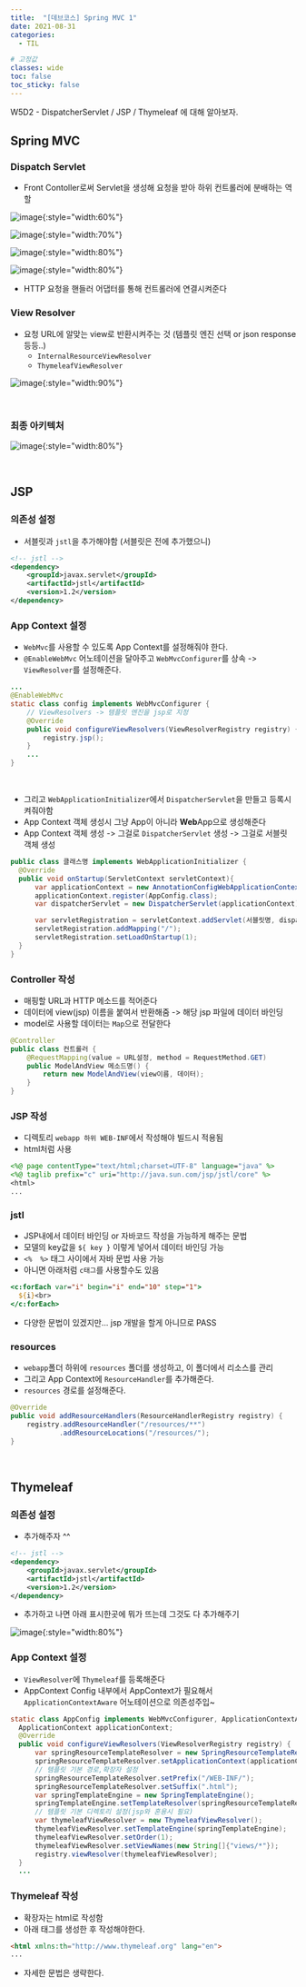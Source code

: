 ```yaml
---
title:  "[데브코스] Spring MVC 1"
date: 2021-08-31
categories: 
  - TIL

# 고정값
classes: wide
toc: false
toc_sticky: false
---
```


W5D2 - DispatcherServlet / JSP / Thymeleaf 에 대해 알아보자.

## Spring MVC

### Dispatch Servlet

- Front Contoller로써 Servlet을 생성해 요청을 받아 하위 컨트롤러에 분배하는 역할

![image](https://user-images.githubusercontent.com/71180414/131507536-bcc149e7-61f5-465b-b9cd-d1316db4b2cc.png){:style="width:60%"}

![image](https://user-images.githubusercontent.com/71180414/131508183-005f487c-a834-4d2f-b7b5-2a849186b307.png){:style="width:70%"}

![image](https://user-images.githubusercontent.com/71180414/131508683-437ef7b3-c03a-4a43-897f-0777cebeecf2.png){:style="width:80%"}

![image](https://user-images.githubusercontent.com/71180414/131514262-43b0a5a2-113a-4d5e-b9e3-fb201bd7fe1d.png){:style="width:80%"}

- HTTP 요청을 핸들러 어댑터를 통해 컨트롤러에 연결시켜준다

### View Resolver

- 요청 URL에 알맞는 view로 반환시켜주는 것 (템플릿 엔진 선택 or json response 등등..)
  - `InternalResourceViewResolver`
  - `ThymeleafViewResolver`

![image](https://user-images.githubusercontent.com/71180414/131515396-7a23ffe0-f0f8-496d-9cf7-9e8c46fd2237.png){:style="width:90%"}

<br>

### 최종 아키텍처

![image](https://user-images.githubusercontent.com/71180414/131516025-523a4b53-f8cd-49ad-8160-6e52908ab2b9.png){:style="width:80%"}

<br>

## JSP

### 의존성 설정

- 서블릿과 `jstl`을 추가해야함 (서블릿은 전에 추가했으니)

```xml
<!-- jstl -->
<dependency>
	<groupId>javax.servlet</groupId>
	<artifactId>jstl</artifactId>
	<version>1.2</version>
</dependency>
```

### App Context 설정

- `WebMvc`를 사용할 수 있도록 App Context를 설정해줘야 한다.
- `@EnableWebMvc` 어노테이션을 달아주고 `WebMvcConfigurer`를 상속 -> `ViewResolver`를 설정해준다.

```java
...
@EnableWebMvc
static class config implements WebMvcConfigurer {
    // ViewResolvers -> 템플릿 엔진을 jsp로 지정
    @Override
    public void configureViewResolvers(ViewResolverRegistry registry) {
        registry.jsp();
    }
    ...
}
```

<br>

- 그리고 `WebApplicationInitializer`에서 `DispatcherServlet`을 만들고 등록시켜줘야함
- App Context 객체 생성시 그냥 App이 아니라 **Web**App으로 생성해준다
- App Context 객체 생성 -> 그걸로 `DispatcherServlet` 생성 -> 그걸로 서블릿 객체 생성

```java
public class 클래스명 implements WebApplicationInitializer {
  @Override
  public void onStartup(ServletContext servletContext){
      var applicationContext = new AnnotationConfigWebApplicationContext();
      applicationContext.register(AppConfig.class);
      var dispatcherServlet = new DispatcherServlet(applicationContext);

      var servletRegistration = servletContext.addServlet(서블릿명, dispatcherServlet);
      servletRegistration.addMapping("/");
      servletRegistration.setLoadOnStartup(1);
  }
}
```

### Controller 작성

- 매핑할 URL과 HTTP 메소드를 적어준다
- 데이터에 view(jsp) 이름을 붙여서 반환해줌 -> 해당 jsp 파일에 데이터 바인딩
- model로 사용할 데이터는 `Map`으로 전달한다

```java
@Controller
public class 컨트롤러 {
    @RequestMapping(value = URL설정, method = RequestMethod.GET)
    public ModelAndView 메소드명() {
        return new ModelAndView(view이름, 데이터);
    }
}
```

### JSP 작성

- 디렉토리 `webapp 하위 WEB-INF`에서 작성해야 빌드시 적용됨
- html처럼 사용

```jsp
<%@ page contentType="text/html;charset=UTF-8" language="java" %>
<%@ taglib prefix="c" uri="http://java.sun.com/jsp/jstl/core" %>
<html>
...
```

### jstl

- JSP내에서 데이터 바인딩 or 자바코드 작성을 가능하게 해주는 문법
- 모델의 key값을 `${ key }` 이렇게 넣어서 데이터 바인딩 가능
- `<%  %>` 태그 사이에서 자바 문법 사용 가능
- 아니면 아래처럼 `c태그`를 사용할수도 있음

```jsp
<c:forEach var="i" begin="i" end="10" step="1">
  ${i}<br>
</c:forEach>
```

- 다양한 문법이 있겠지만... jsp 개발을 할게 아니므로 PASS

### resources

- `webapp`폴더 하위에 `resources` 폴더를 생성하고, 이 폴더에서 리소스를 관리
- 그리고 App Context에 `ResourceHandler`를 추가해준다.
- `resources` 경로를 설정해준다.

```java
@Override
public void addResourceHandlers(ResourceHandlerRegistry registry) {
    registry.addResourceHandler("/resources/**")
            .addResourceLocations("/resources/");
}
```

<br>

## Thymeleaf

### 의존성 설정

- 추가해주자 ^^

```xml
<!-- jstl -->
<dependency>
	<groupId>javax.servlet</groupId>
	<artifactId>jstl</artifactId>
	<version>1.2</version>
</dependency>
```

- 추가하고 나면 아래 표시한곳에 뭐가 뜨는데 그것도 다 추가해주기

![image](https://user-images.githubusercontent.com/71180414/131565806-fe8d9a3c-d9d4-4378-96ab-ac6c9328a08e.png){:style="width:80%"}

### App Context 설정

- `ViewResolver`에 `Thymeleaf`를 등록해준다
- AppContext Config 내부에서 AppContext가 필요해서 `ApplicationContextAware` 어노테이션으로 의존성주입~

```java
static class AppConfig implements WebMvcConfigurer, ApplicationContextAware {
  ApplicationContext applicationContext;
  @Override
  public void configureViewResolvers(ViewResolverRegistry registry) {
      var springResourceTemplateResolver = new SpringResourceTemplateResolver();
      springResourceTemplateResolver.setApplicationContext(applicationContext);
      // 템플릿 기본 경로,확장자 설정
      springResourceTemplateResolver.setPrefix("/WEB-INF/");
      springResourceTemplateResolver.setSuffix(".html");
      var springTemplateEngine = new SpringTemplateEngine();
      springTemplateEngine.setTemplateResolver(springResourceTemplateResolver);
      // 템플릿 기본 디렉토리 설정(jsp와 혼용시 필요)
      var thymeleafViewResolver = new ThymeleafViewResolver();
      thymeleafViewResolver.setTemplateEngine(springTemplateEngine);
      thymeleafViewResolver.setOrder(1);
      thymeleafViewResolver.setViewNames(new String[]{"views/*"});
      registry.viewResolver(thymeleafViewResolver);
  }
  ...
```

### Thymeleaf 작성

- 확장자는 html로 작성함
- 아래 태그를 생성한 후 작성해야한다.

```html
<html xmlns:th="http://www.thymeleaf.org" lang="en">
...
```

- 자세한 문법은 생략한다.


<br>